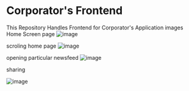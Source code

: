# Corporator's Frontend
This Repository Handles Frontend for Corporator's Application
images
Home Screen page
![image](https://user-images.githubusercontent.com/47321390/115117197-036b5a80-9fbb-11eb-968e-8cfde2ee5346.png)

scroling home page
![image](https://user-images.githubusercontent.com/47321390/115117227-2433b000-9fbb-11eb-8e4e-e83e3385633a.png)

opening particular newsfeed
![image](https://user-images.githubusercontent.com/47321390/115117256-475e5f80-9fbb-11eb-838f-20e243b93317.png)

sharing

![image](https://user-images.githubusercontent.com/47321390/115117365-c9e71f00-9fbb-11eb-92e2-04aef9a62724.png)
